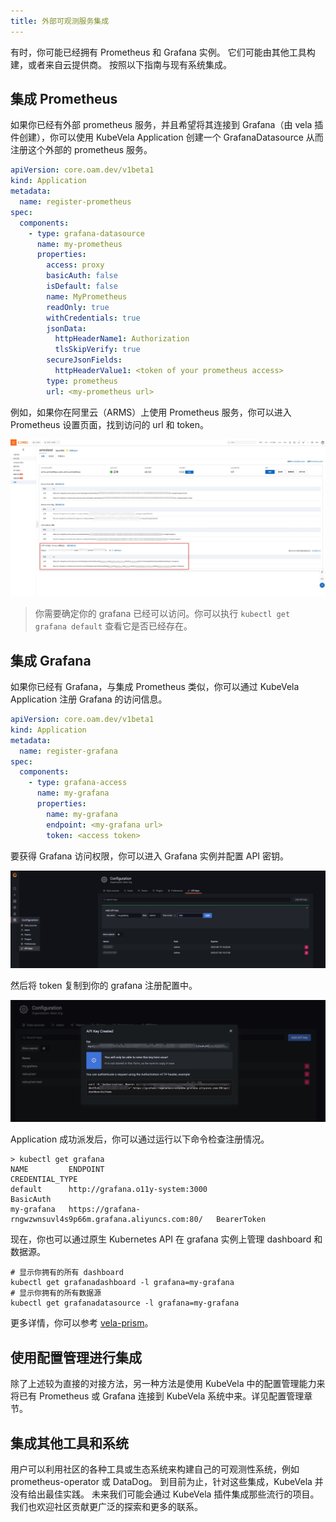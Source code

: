 ```yaml
---
title: 外部可观测服务集成
---
```


有时，你可能已经拥有 Prometheus 和 Grafana 实例。 它们可能由其他工具构建，或者来自云提供商。 按照以下指南与现有系统集成。

## 集成 Prometheus

如果你已经有外部 prometheus 服务，并且希望将其连接到 Grafana（由 vela 插件创建），你可以使用 KubeVela Application 创建一个 GrafanaDatasource 从而注册这个外部的 prometheus 服务。

```yaml
apiVersion: core.oam.dev/v1beta1
kind: Application
metadata:
  name: register-prometheus
spec:
  components:
    - type: grafana-datasource
      name: my-prometheus
      properties:
        access: proxy
        basicAuth: false
        isDefault: false
        name: MyPrometheus
        readOnly: true
        withCredentials: true
        jsonData:
          httpHeaderName1: Authorization
          tlsSkipVerify: true
        secureJsonFields:
          httpHeaderValue1: <token of your prometheus access>
        type: prometheus
        url: <my-prometheus url>
```

例如，如果你在阿里云（ARMS）上使用 Prometheus 服务，你可以进入 Prometheus 设置页面，找到访问的 url 和 token。

![arms-prometheus](../../../resources/arms-prometheus.jpg)

> 你需要确定你的 grafana 已经可以访问。你可以执行 `kubectl get grafana default` 查看它是否已经存在。

## 集成 Grafana

如果你已经有 Grafana，与集成 Prometheus 类似，你可以通过 KubeVela Application 注册 Grafana 的访问信息。

```yaml
apiVersion: core.oam.dev/v1beta1
kind: Application
metadata:
  name: register-grafana
spec:
  components:
    - type: grafana-access
      name: my-grafana
      properties:
        name: my-grafana
        endpoint: <my-grafana url>
        token: <access token>
```

要获得 Grafana 访问权限，你可以进入 Grafana 实例并配置 API 密钥。

![grafana-apikeys](../../../resources/grafana-apikeys.jpg)

然后将 token 复制到你的 grafana 注册配置中。

![grafana-added-apikeys](../../../resources/grafana-added-apikeys.jpg)

Application 成功派发后，你可以通过运行以下命令检查注册情况。

```shell
> kubectl get grafana
NAME         ENDPOINT                                                      CREDENTIAL_TYPE
default      http://grafana.o11y-system:3000                               BasicAuth
my-grafana   https://grafana-rngwzwnsuvl4s9p66m.grafana.aliyuncs.com:80/   BearerToken
```

现在，你也可以通过原生 Kubernetes API 在 grafana 实例上管理 dashboard 和数据源。

```shell
# 显示你拥有的所有 dashboard
kubectl get grafanadashboard -l grafana=my-grafana
# 显示你拥有的所有数据源
kubectl get grafanadatasource -l grafana=my-grafana
```

更多详情，你可以参考 [vela-prism](https://github.com/kubevela/prism#grafana-related-apis)。

## 使用配置管理进行集成

除了上述较为直接的对接方法，另一种方法是使用 KubeVela 中的配置管理能力来将已有 Prometheus 或 Grafana 连接到 KubeVela 系统中来。详见配置管理章节。

## 集成其他工具和系统

用户可以利用社区的各种工具或生态系统来构建自己的可观测性系统，例如 prometheus-operator 或 DataDog。 到目前为止，针对这些集成，KubeVela 并没有给出最佳实践。 未来我们可能会通过 KubeVela 插件集成那些流行的项目。 我们也欢迎社区贡献更广泛的探索和更多的联系。
